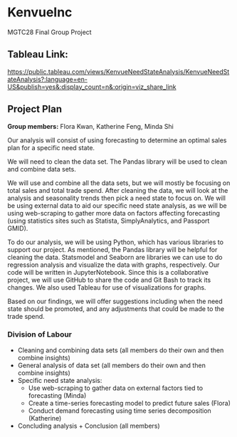 # KenvueInc
MGTC28 Final Group Project

## Tableau Link:
https://public.tableau.com/views/KenvueNeedStateAnalysis/KenvueNeedStateAnalysis?:language=en-US&publish=yes&:display_count=n&:origin=viz_share_link 

## Project Plan
**Group members:** Flora Kwan, Katherine Feng, Minda Shi

Our analysis will consist of using forecasting to determine an optimal sales plan for a specific need state.

We will need to clean the data set. The Pandas library will be used to clean and combine data sets. 

We will use and combine all the data sets, but we will mostly be focusing on total sales and total trade spend. After cleaning the data, we will look at the analysis and seasonality trends then pick a need state to focus on. We will be using external data to aid our specific need state analysis, as we will be using web-scraping to gather more data on factors affecting forecasting (using statistics sites such as Statista, SimplyAnalytics, and Passport GMID).

To do our analysis, we will be using Python, which has various libraries to support our project. As mentioned, the Pandas library will be helpful for cleaning the data. Statsmodel and Seaborn are libraries we can use to do regression analysis and visualize the data with graphs, respectively. Our code will be written in JupyterNotebook. Since this is a collaborative project, we will use GitHub to share the code and Git Bash to track its changes. We also used Tableau for use of visualizations for graphs. 

Based on our findings, we will offer suggestions including when the need state should be promoted, and any adjustments that could be made to the trade spend.

### Division of Labour
* Cleaning and combining data sets (all members do their own and then combine insights)
* General analysis of data set (all members do their own and then combine insights)
* Specific need state analysis:
  - Use web-scraping to gather data on external factors tied to forecasting (Minda)
  - Create a time-series forecasting model to predict future sales (Flora)
  - Conduct demand forecasting using time series decomposition (Katherine)
* Concluding analysis + Conclusion (all members)
